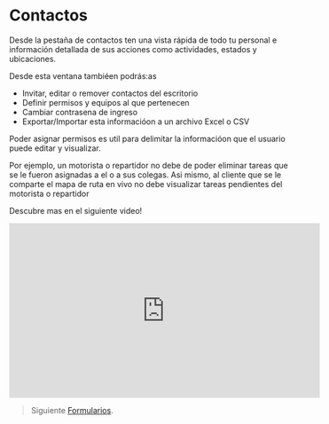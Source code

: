 # Contactos 

Desde la pestaña de contactos ten una vista rápida de todo tu personal e información detallada de sus acciones como actividades, estados y ubicaciones. 

Desde esta ventana tambiéen podrás:as

- Invitar, editar o remover contactos del escritorio 
- Definir permisos y equipos al que pertenecen 
- Cambiar contrasena de ingreso
- Exportar/Importar esta informacióon a un archivo Excel o CSV

Poder asignar permisos es util para delimitar la informacióon que el usuario puede editar y visualizar. 

Por ejemplo, un motorista o repartidor no debe de poder eliminar tareas que se le fueron asignadas a el o a sus colegas. Asi mismo, al cliente que se le comparte el mapa de ruta en vivo no debe visualizar tareas pendientes del motorista o repartidor

Descubre mas en el siguiente video! 
<iframe width="560" height="315" src="https://www.youtube.com/embed/ejHbzX6i5tQ" frameborder="0" allow="accelerometer; autoplay; encrypted-media; gyroscope; picture-in-picture" allowfullscreen></iframe>

> Siguiente [Formularios](/v1/web-app/basico/formularios.html).



<!--stackedit_data:
eyJoaXN0b3J5IjpbLTEzMTQ0MDEyNzUsLTQ5NDc2OTUxNywxNT
g5MDc2NjYyLDQ4MzczMDI0OSwtMTUyOTMxOTMzNiwxMzMyOTk0
OTA4XX0=
-->